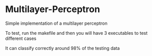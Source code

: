 # Multilayer-Perceptron
Simple implementation of a multilayer perceptron

To test, run the makefile and then you will have 3 executables to test different cases

It can classify correctly around 98% of the testing data
